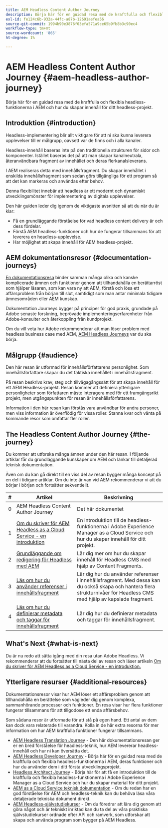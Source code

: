 ```yaml
---
title: AEM Headless Content Author Journey
description: Börja här för en guidad resa med de kraftfulla och flexibla headlessfunktionerna i AEM, deras funktioner och hur du skapar innehåll för ditt projekt.
exl-id: fe124c6b-932a-44fc-a87b-12691aefea56
source-git-commit: 1994b90e3876f03efa571a9ce65b9fb8b3c90ec4
workflow-type: tm+mt
source-wordcount: '865'
ht-degree: 1%

---
```


# AEM Headless Content Author Journey {#aem-headless-author-journey}

Börja här för en guidad resa med de kraftfulla och flexibla headless-funktionerna i AEM och hur du skapar innehåll för ditt headless-projekt.

## Introduktion {#introduction}

Headless-implementering blir allt viktigare för att ni ska kunna leverera upplevelser till er målgrupp, oavsett var de finns och i alla kanaler.

Headless-innehåll baseras inte på den traditionella strukturen för sidor och komponenter. Istället baseras det på att man skapar kanalneutrala, återanvändbara fragment av innehållet och deras flerkanalsleverans.

I AEM realiseras detta med innehållsfragment. Du skapar innehållet i enskilda innehållsfragment som sedan görs tillgängliga för ett program så att det kan markeras och användas efter behov.

Denna flexibilitet innebär att headless är ett modernt och dynamiskt utvecklingsmönster för implementering av digitala upplevelser.

Den här guiden leder dig igenom de viktigaste avsnitten så att du när du är klar:

* Få en grundläggande förståelse för vad headless content delivery är och dess fördelar.
* Förstå AEM headless-funktioner och hur de fungerar tillsammans för att leverera en headless-upplevelse.
* Har möjlighet att skapa innehåll för AEM headless-projekt.

## AEM dokumentationsresor {#documentation-journeys}

[En dokumentationsresa](/help/journey-documentation/documentation-journeys.md) binder samman många olika och kanske komplicerade ämnen och funktioner genom att tillhandahålla en berättarröst som hjälper läsaren, som kan vara ny att AEM, förstå och lösa ett affärsproblem från början till slut, samtidigt som man antar minimala tidigare ämnesområden eller AEM kunskap.

Dokumentation Journeys bygger på principer för god praxis, grundade på Adobe senaste forskning, beprövade implementeringserfarenheter från Adobe-konsulter och återkoppling från kundprojekt.

Om du vill veta hur Adobe rekommenderar att man löser problem med headless business case med AEM, [AEM Headless Journeys](/help/journey-documentation/documentation-journeys.md) var du ska börja.

## Målgrupp {#audience}

Den här resan är utformad för innehållsförfattarens personlighet. Som innehållsförfattare skapar du det faktiska innehållet i innehållsfragment.

På resan beskrivs krav, steg och tillvägagångssätt för att skapa innehåll för ett AEM Headless-projekt. Resan kommer att definiera ytterligare personligheter som författaren måste interagera med för ett framgångsrikt projekt, men utgångspunkten för resan är innehållsförfattarens.

Information i den här resan kan förstås vara användbar för andra personer, men viss information är överflödig för vissa roller. Stanna kvar och vänta på kommande resor som omfattar fler roller.

## The Headless Content Author Journey {#the-journey}

Du kommer att utforska många ämnen under den här resan. I följande artiklar får du grundläggande kunskaper om AEM och länkar till detaljerad teknisk dokumentation.

Även om du kan gå direkt till en viss del av resan bygger många koncept på en del i tidigare artiklar. Om du inte är van vid AEM rekommenderar vi att du börjar i början och fortsätter sekventiellt.

| # | Artikel | Beskrivning |
|---|---|---|
| 0 | AEM Headless Content Author Journey | Det här dokumentet |
| 1 | [Om du skriver för AEM Headless as a Cloud Service - en introduktion](introduction.md) | En introduktion till de headless-funktionerna i Adobe Experience Manager as a Cloud Service och hur du skapar innehåll för ditt projekt. |
| 2 | [Grundläggande om redigering för Headless med AEM](basics.md) | Lär dig mer om hur du skapar innehåll för Headless CMS med hjälp av Content Fragments. |
| 3 | [Läs om hur du använder referenser i innehållsfragment](references.md) | Lär dig hur du använder referenser i innehållsfragment. Med dessa kan du också skapa och hantera flera strukturnivåer för Headless CMS med hjälp av kapslade fragment. |
| 4 | [Läs om hur du definierar metadata och taggar för innehållsfragment](metadata-tagging.md) | Lär dig hur du definierar metadata och taggar för innehållsfragment. |

## What&#39;s Next {#what-is-next}

Du är nu redo att sätta igång med din resa utan Adobe Headless. Vi rekommenderar att du fortsätter till nästa del av resan och läser artikeln [Om du skriver för AEM Headless as a Cloud Service - en introduktion.](introduction.md)

<!--
### Choose Your Own Adventure {#choose-your-path}

However, Adobe wants you to succeed as you get started with your AEM Headless project, regardless of your learning style. So, consider these two options.

* If you prefer to continue to **learn about headless concepts and AEM's headless technologies**, you should continue your AEM headless journey as recommended by next reviewing the document [How to Model Your Content as AEM Content Models](model-your-content.md) where you learn how to model your content structure in AEM.
* If you prefer to **learn by doing**, you can jump to the [Getting Started with AEM Headless hands-on tutorial](https://experienceleague.adobe.com/docs/experience-manager-learn/getting-started-with-aem-headless/graphql/multi-step/overview.html) where you will jump directly into AEM Headless development by implementing a simple project to expose AEM headless content.
-->

## Ytterligare resurser {#additional-resources}

Dokumentationsresor visar hur AEM löser ett affärsproblem genom att tillhandahålla en berättelse som vägleder dig genom komplexa, sammanhörande processer och funktioner. En resa visar hur flera funktioner fungerar tillsammans för att tillgodose ett enda affärsbehov.

Som sådana resor är utformade för att stå på egen hand. Ett antal av dem kan dock vara relaterade till varandra. Kolla in de här extra resorna för mer information om hur AEM kraftfulla funktioner fungerar tillsammans.

* [AEM Headless Translation Journey](/help/journey-headless/translation/overview.md) - Den här dokumentationsresan ger er en bred förståelse för headless-teknik, hur AEM levererar headless-innehåll och hur ni kan översätta det.
* [AEM Headless Developer Journey](/help/journey-headless/developer/overview.md) - Börja här för en guidad resa med de kraftfulla och flexibla headless-funktionerna i AEM, deras funktioner och hur du använder dem i ditt första utvecklingsprojekt.
* [Headless Architect Journey](/help/journey-headless/architect/overview.md) - Börja här för att få en introduktion till de kraftfulla och flexibla headless-funktionerna i Adobe Experience Manager as a Cloud Service och hur du skapar material för ditt projekt.
* [AEM as a Cloud Service teknisk dokumentation](https://experienceleague.adobe.com/docs/experience-manager-cloud-service.html) - Om du redan har en god förståelse för AEM och headless-teknik kan du behöva läsa våra detaljerade tekniska dokument direkt.
* [AEM Headless-självstudiekurser](https://experienceleague.adobe.com/docs/experience-manager-learn/getting-started-with-aem-headless/overview.html) - Om du föredrar att lära dig genom att göra något och är tekniskt inriktad kan du ta del av våra praktiska självstudiekurser ordnade efter API och ramverk, som utforskar att skapa och använda program som bygger på AEM Headless.
